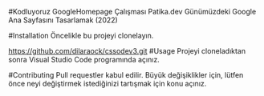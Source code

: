 #Kodluyoruz GoogleHomepage Çalışması
Patika.dev Günümüzdeki Google Ana Sayfasını Tasarlamak (2022)

#Installation
Öncelikle bu projeyi clonelayın.

https://github.com/dilaraock/cssodev3.git
#Usage
Projeyi cloneladıktan sonra Visual Studio Code programında açınız.

#Contributing
Pull requestler kabul edilir. Büyük değişiklikler için, lütfen önce neyi değiştirmek istediğinizi tartışmak için konu açınız.

